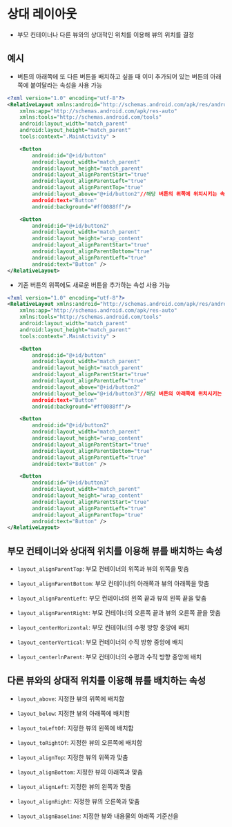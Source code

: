 # 상대 레이아웃

* 부모 컨테이너나 다른 뷰와의 상대적인 위치를 이용해 뷰의 위치를 결정

## 예시

* 버튼의 아래쪽에 또 다른 버튼을 배치하고 싶을 때 이미 추가되어 있는 버튼의 아래쪽에 붙여달라는 속성을 사용 가능

```xml
<?xml version="1.0" encoding="utf-8"?>
<RelativeLayout xmlns:android="http://schemas.android.com/apk/res/android"
    xmlns:app="http://schemas.android.com/apk/res-auto"
    xmlns:tools="http://schemas.android.com/tools"
    android:layout_width="match_parent"
    android:layout_height="match_parent"
    tools:context=".MainActivity" >

    <Button
        android:id="@+id/button"
        android:layout_width="match_parent"
        android:layout_height="match_parent"
        android:layout_alignParentStart="true"
        android:layout_alignParentLeft="true"
        android:layout_alignParentTop="true"
        android:layout_above="@+id/button2"//해당 버튼의 위쪽에 위치시키는 속성
        android:text="Button"
        android:background="#ff0088ff"/>

    <Button
        android:id="@+id/button2"
        android:layout_width="match_parent"
        android:layout_height="wrap_content"
        android:layout_alignParentStart="true"
        android:layout_alignParentBottom="true"
        android:layout_alignParentLeft="true"
        android:text="Button" />
</RelativeLayout>
```

* 기존 버튼의 위쪽에도 새로운 버튼을 추가하는 속성 사용 가능

```xml
<?xml version="1.0" encoding="utf-8"?>
<RelativeLayout xmlns:android="http://schemas.android.com/apk/res/android"
    xmlns:app="http://schemas.android.com/apk/res-auto"
    xmlns:tools="http://schemas.android.com/tools"
    android:layout_width="match_parent"
    android:layout_height="match_parent"
    tools:context=".MainActivity" >

    <Button
        android:id="@+id/button"
        android:layout_width="match_parent"
        android:layout_height="match_parent"
        android:layout_alignParentStart="true"
        android:layout_alignParentLeft="true"
        android:layout_above="@+id/button2"
        android:layout_below="@+id/button3"//해당 버튼의 아래쪽에 위치시키는 속성
        android:text="Button"
        android:background="#ff0088ff"/>

    <Button
        android:id="@+id/button2"
        android:layout_width="match_parent"
        android:layout_height="wrap_content"
        android:layout_alignParentStart="true"
        android:layout_alignParentBottom="true"
        android:layout_alignParentLeft="true"
        android:text="Button" />

    <Button
        android:id="@+id/button3"
        android:layout_width="match_parent"
        android:layout_height="wrap_content"
        android:layout_alignParentStart="true"
        android:layout_alignParentLeft="true"
        android:layout_alignParentTop="true"
        android:text="Button" />
</RelativeLayout>
```

## 부모 컨테이너와 상대적 위치를 이용해 뷰를 배치하는 속성

* ```layout_alignParentTop```: 부모 컨테이너의 위쪽과 뷰의 위쪽을 맞춤

* ```layout_alignParentBottom```: 부모 컨테이너의 아래쪽과 뷰의 아래쪽을 맞춤

* ```layout_alignParentLeft```: 부모 컨테이너의 왼쪽 끝과 뷰의 왼쪽 끝을 맞춤

* ```layout_alignParentRight```: 부모 컨테이너의 오른쪽 끝과 뷰의 오른쪽 끝을 맞춤

* ```layout_centerHorizontal```: 부모 컨테이너의 수평 방향 중앙에 배치

* ```layout_centerVertical```: 부모 컨테이너의 수직 방향 중앙에 배치

* ```layout_centerlnParent```: 부모 컨테이너의 수평과 수직 방향 중앙에 배치

## 다른 뷰와의 상대적 위치를 이용해 뷰를 배치하는 속성

* ```layout_above```: 지정한 뷰의 위쪽에 배치함

* ```layout_below```: 지정한 뷰의 아래쪽에 배치함

* ```layout_toLeftOf```: 지정한 뷰의 왼쪽에 배치함

* ```layout_toRightOf```: 지정한 뷰의 오른쪽에 배치함

* ```layout_alignTop```:  지정한 뷰의 위쪽과 맞춤

* ```layout_alignBottom```: 지정한 뷰의 아래쪽과 맞춤

* ```layout_alignLeft```: 지정한 뷰의 왼쪽과 맞춤

* ```layout_alignRight```:  지정한 뷰의 오른쪽과 맞춤

* ```layout_alignBaseline```: 지정한 뷰와 내용물의 아래쪽 기준선을 

